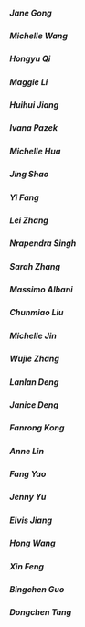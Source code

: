 ##### Jane Gong
##### Michelle Wang
##### Hongyu Qi
##### Maggie Li
##### Huihui Jiang
##### Ivana Pazek
##### Michelle Hua
##### Jing Shao
##### Yi Fang
##### Lei Zhang
##### Nrapendra Singh
##### Sarah Zhang
##### Massimo Albani
##### Chunmiao Liu
##### Michelle Jin
##### Wujie Zhang
##### Lanlan Deng
##### Janice Deng
##### Fanrong Kong
##### Anne Lin
##### Fang Yao
##### Jenny Yu
##### Elvis Jiang
##### Hong Wang
##### Xin Feng
##### Bingchen Guo
##### Dongchen Tang
